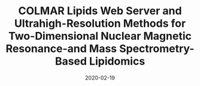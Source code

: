 ---
title: "COLMAR Lipids Web Server and Ultrahigh-Resolution Methods for Two-Dimensional Nuclear Magnetic Resonance-and Mass Spectrometry-Based Lipidomics"
collection: publications
permalink: /publication/2020-jpr
date: 2020-02-19
venue: 'Journal of proteome research.'
paperurl: "/files/pdf/research/COLMAR Lipids Web Server and Ultrahigh-Resolution Methods for Two-Dimensional Nuclear Magnetic Resonance-and Mass Spectrometry-Based Lipidomics.pdf"
link: 'https://pubs.acs.org/doi/abs/10.1021/acs.jproteome.9b00845'
citation: "**Wang C**, Timári I, Zhang B, Li DW, Leggett A, Amer AO, Bruschweiler-Li L, Kopec RE, Brüschweiler R. &quot;COLMAR lipids web server and ultrahigh-resolution methods for two-dimensional nuclear magnetic resonance-and mass spectrometry-based lipidomics.&quot; <i>Journal of proteome research</i>. 2020 Feb 19;19(4):1674-83."
---